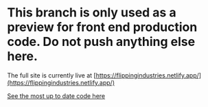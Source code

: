 # **This branch is only used as a preview for front end production code.** **Do not push anything else here.**


The full site is currently live at [https://flippingindustries.netlify.app/](https://flippingindustries.netlify.app/)


[See the most up to date code here](https://github.com/JCS-Computer-Science/project-module-1-project-flip/tree/STAGING)
